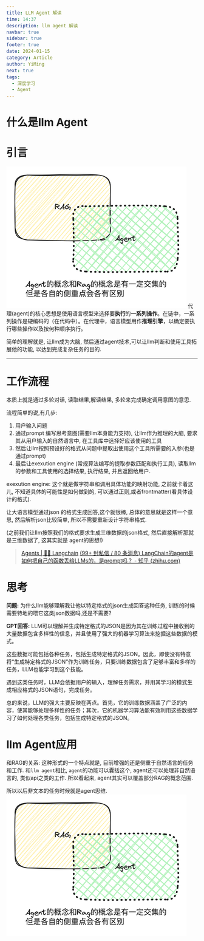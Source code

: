 ```yaml
---
title: LLM Agent 解读
time: 14:37
description: llm agent 解读
navbar: true
sidebar: true
footer: true
date: 2024-01-15
category: Article
author: YiMing
next: true
tags:
  - 深度学习
  - Agent
---
```


# 什么是llm Agent
# 引言  
![](pic/rag和agent的关系.excalidraw.png)
代理(agent)的核心思想是使用语言模型来选择要**执行**的**一系列操作**。在链中，一系列操作是硬编码的（在代码中）。在代理中，语言模型用作**推理引擎**，以确定要执行哪些操作以及按何种顺序执行。

简单的理解就是, 让llm成为大脑, 然后通过agent技术,可以让llm判断和使用工具拓展他的功能, 以达到完成复杂任务的目的. 

---  
# 工作流程  
本质上就是通过多轮对话, 读取结果,解读结果, 多轮来完成确定调用意图的意思.  

流程简单的说,有几步:
1. 用户输入问题
2. 通过prompt 编写思考意图(需要llm本身能力支持), 让llm作为推理的大脑, 要求其从用户输入的自然语言中, 在工具库中选择好应该使用的工具
3. 然后让llm按照预设好的格式从问题中提取出使用这个工具所需要的入参(也是通过prompt)
4. 最后让exexution engine (常规算法编写的提取参数匹配和执行工具), 读取llm的参数和工具使用的选择结果, 执行结果, 并且返回给用户.

exexution engine:  这个就是做字符串和调用具体功能的映射功能, 之前就卡着这儿, 不知道具体的可能性是如何做到的,  可以通过正则,或者frontmatter(看具体设计的格式). 

让大语言模型通过json 的格式生成回答,这个就很棒, 总体的意思就是这样一个意思, 然后解析json比较简单, 所以不需要重新设计字符串格式. 

(之前我们让llm按照我们的格式要求生成三维数据的json格式, 然后直接解析那就是三维数据了, 这其实就是 agent的思想!)

>[Agents | 🦜️🔗 Langchain](https://python.langchain.com/docs/modules/agents/)
>[(99+ 封私信 / 80 条消息) LangChain的agent是如何把自己的函数丢给LLMs的，是prompt吗？ - 知乎 (zhihu.com)](https://www.zhihu.com/question/604480991/answer/3080252928)

# 思考 

**问题:**
为什么llm能够理解我让他以特定格式的json生成回答这种任务, 训练的时候需要特地的喂它这类json数据吗,还是不需要?

**GPT回答:** 
LLM可以理解并生成特定格式的JSON是因为其在训练过程中接收到的大量数据包含多样性的信息，并且使用了强大的机器学习算法来挖掘这些数据的模式。

这些数据可能包括各种任务，包括生成特定格式的JSON。因此，即使没有特意将“生成特定格式的JSON”作为训练任务，只要训练数据包含了足够丰富和多样的任务，LLM也能学习到这个技能。

遇到这类任务时，LLM会依据用户的输入，理解任务需求，并用其学习的模式生成相应格式的JSON语句，完成任务。

总的来说，LLM的强大主要反映在两点。首先，它的训练数据涵盖了广泛的内容，使其能够处理多样性的任务；其次，它的机器学习算法能有效利用这些数据学习了如何处理各类任务，包括生成特定格式的JSON。


# llm Agent应用 

和RAG的关系:
这种形式的一个特点就是, 目前增强的还是侧重于自然语言的任务和工作. 和`llm agent`相比,  `agent`的功能可以囊括这个, agent还可以处理非自然语言的, 类似api之类的工作. 所以看起来, agent其实可以覆盖部分RAG的概念范围.

所以以后非文本的任务时候就是agent思维.
![](pic/rag和agent的关系.excalidraw.png)



